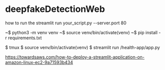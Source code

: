 # deepfakeDetectionWeb


how to run the 
    streamlit run your_script.py --server.port 80 


~$ python3 -m venv venv
~$ source venv/bin/activate(venv) 
~$ pip install -r requirements.txt


$ tmux
$ source venv/bin/activate(venv) 
$ streamlit run /health-app/app.py

https://towardsaws.com/how-to-deploy-a-streamlit-application-on-amazon-linux-ec2-9a71593b434 